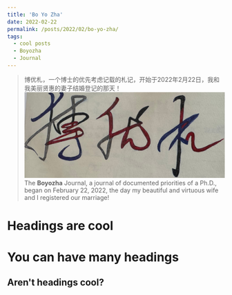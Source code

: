 ```yaml
---
title: 'Bo Yo Zha'
date: 2022-02-22
permalink: /posts/2022/02/bo-yo-zha/
tags:
  - cool posts
  - Boyozha
  - Journal
---
```

> 博优札，一个博士的优先考虑记载的札记，开始于2022年2月22日，我和我美丽贤惠的妻子结婚登记的那天！
> <br/><img src='/images/boyozha/boyouzha.jpeg'>
> The **Boyozha** Journal, a journal of documented priorities of a Ph.D., began on February 22, 2022, the day my beautiful and virtuous wife and I registered our marriage!

Headings are cool
======

You can have many headings
======

Aren't headings cool?
------

